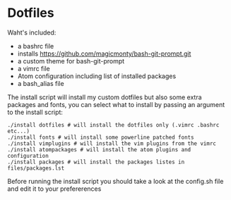 # Dotfiles

Waht's included:
- a bashrc file
- installs https://github.com/magicmonty/bash-git-prompt.git
- a custom theme for bash-git-prompt
- a vimrc file
- Atom configuration including list of installed packages
- a bash_alias file

The install script will install my custom dotfiles but also some extra packages and fonts, you can select what to install by passing an argument to the install script:
```
./install dotfiles # will install the dotfiles only (.vimrc .bashrc etc...)
./install fonts # will install some powerline patched fonts
./install vimplugins # will install the vim plugins from the vimrc
./install atompackages # will install the atom plugins and configuration
./install packages # will install the packages listes in files/packages.lst
```

Before running the install script you should take a look at the config.sh file and edit it to your prefererences
